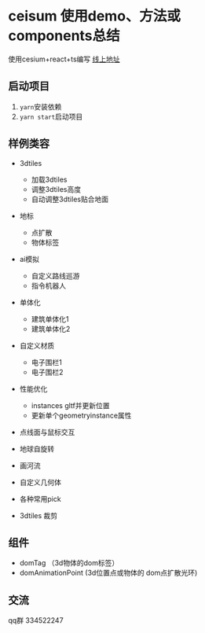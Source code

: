 # ceisum 使用demo、方法或components总结

使用cesium+react+ts编写
[线上地址](http://106.14.16.109:1010)


## 启动项目
1. ``yarn``安装依赖
2. ``yarn start``启动项目

## 样例类容
- 3dtiles
    - 加载3dtiles
    - 调整3dtiles高度
    - 自动调整3dtiles贴合地面

- 地标
    - 点扩散
    - 物体标签
- ai模拟
    - 自定义路线巡游
    - 指令机器人
- 单体化
    - 建筑单体化1
    - 建筑单体化2
- 自定义材质
    - 电子围栏1
    - 电子围栏2
- 性能优化
    - instances gltf并更新位置
    - 更新单个geometryinstance属性
- 点线面与鼠标交互
- 地球自旋转
- 画河流
- 自定义几何体
- 各种常用pick
- 3dtiles 裁剪

## 组件
- domTag （3d物体的dom标签）
- domAnimationPoint (3d位置点或物体的 dom点扩散光环)


## 交流

qq群 334522247
